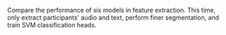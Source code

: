 Compare the performance of six models in feature extraction. This time, only extract participants' audio and text, perform finer segmentation, and train SVM classification heads.
